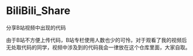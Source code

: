 # BiliBili_Share
分享B站视频中出现的代码

由于B站不方便上传代码，B站专栏使用人数也少的可怜，对于观看了我的视频后无处取代码的同学，视频中涉及到的代码我会一律放在这个仓库里面，大家自取。
